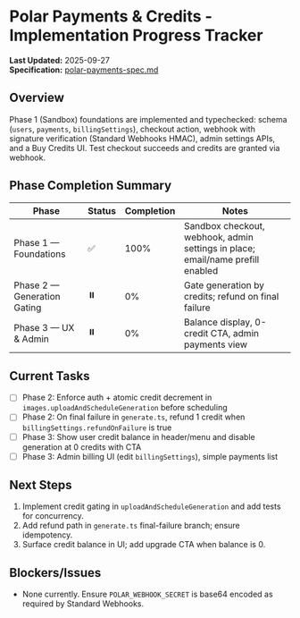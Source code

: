 # Polar Payments & Credits - Implementation Progress Tracker

**Last Updated:** 2025-09-27  
**Specification:** [polar-payments-spec.md](./polar-payments-spec.md)

## Overview
Phase 1 (Sandbox) foundations are implemented and typechecked: schema (`users`, `payments`, `billingSettings`), checkout action, webhook with signature verification (Standard Webhooks HMAC), admin settings APIs, and a Buy Credits UI. Test checkout succeeds and credits are granted via webhook.

## Phase Completion Summary
| Phase  | Status | Completion | Notes |
|--------|--------|------------|-------|
| Phase 1 — Foundations | ✅ | 100% | Sandbox checkout, webhook, admin settings in place; email/name prefill enabled |
| Phase 2 — Generation Gating | ⏸️ | 0% | Gate generation by credits; refund on final failure |
| Phase 3 — UX & Admin | ⏸️ | 0% | Balance display, 0-credit CTA, admin payments view |

## Current Tasks
- [ ] Phase 2: Enforce auth + atomic credit decrement in `images.uploadAndScheduleGeneration` before scheduling
- [ ] Phase 2: On final failure in `generate.ts`, refund 1 credit when `billingSettings.refundOnFailure` is true
- [ ] Phase 3: Show user credit balance in header/menu and disable generation at 0 credits with CTA
- [ ] Phase 3: Admin billing UI (edit `billingSettings`), simple payments list

## Next Steps
1. Implement credit gating in `uploadAndScheduleGeneration` and add tests for concurrency.
2. Add refund path in `generate.ts` final-failure branch; ensure idempotency.
3. Surface credit balance in UI; add upgrade CTA when balance is 0.

## Blockers/Issues
- None currently. Ensure `POLAR_WEBHOOK_SECRET` is base64 encoded as required by Standard Webhooks.
